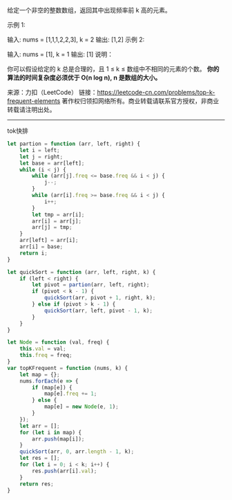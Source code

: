 给定一个非空的整数数组，返回其中出现频率前 k 高的元素。

示例 1:

输入: nums = [1,1,1,2,2,3], k = 2
输出: [1,2]
示例 2:

输入: nums = [1], k = 1
输出: [1]
说明：

你可以假设给定的 k 总是合理的，且 1 ≤ k ≤ 数组中不相同的元素的个数。
**你的算法的时间复杂度必须优于 O(n log n), n 是数组的大小。** 

来源：力扣（LeetCode）
链接：https://leetcode-cn.com/problems/top-k-frequent-elements
著作权归领扣网络所有。商业转载请联系官方授权，非商业转载请注明出处。

----

tok快排

```javascript
let partion = function (arr, left, right) {
    let i = left;
    let j = right;
    let base = arr[left];
    while (i < j) {
        while (arr[j].freq <= base.freq && i < j) {
            j--;
        }
        while (arr[i].freq >= base.freq && i < j) {
            i++;
        }
        let tmp = arr[i];
        arr[i] = arr[j];
        arr[j] = tmp;
    }
    arr[left] = arr[i];
    arr[i] = base;
    return i;
}

let quickSort = function (arr, left, right, k) {
    if (left < right) {
        let pivot = partion(arr, left, right);
        if (pivot < k - 1) {
            quickSort(arr, pivot + 1, right, k);
        } else if (pivot > k - 1) {
            quickSort(arr, left, pivot - 1, k);
        }
    }
}

let Node = function (val, freq) {
    this.val = val;
    this.freq = freq;
}
var topKFrequent = function (nums, k) {
    let map = {};
    nums.forEach(e => {
        if (map[e]) {
            map[e].freq += 1;
        } else {
            map[e] = new Node(e, 1);
        }
    });
    let arr = [];
    for (let i in map) {
        arr.push(map[i]);
    }
    quickSort(arr, 0, arr.length - 1, k);
    let res = [];
    for (let i = 0; i < k; i++) {
        res.push(arr[i].val);
    }
    return res;
}
```